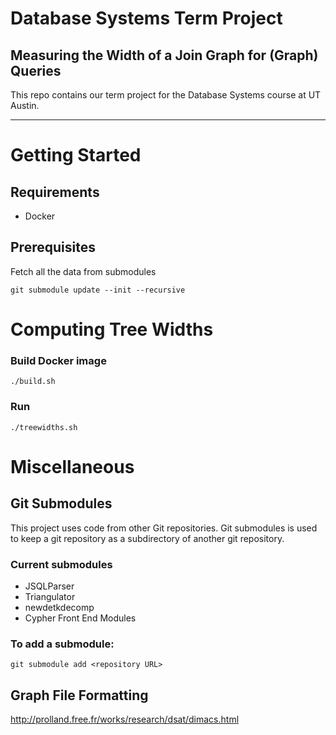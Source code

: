 
# Database Systems Term Project
## Measuring the Width of a Join Graph for (Graph) Queries 

This repo contains our term project for the Database Systems course at UT Austin.

---
# Getting Started

## Requirements
- Docker

## Prerequisites
Fetch all the data from submodules
```
git submodule update --init --recursive
```

# Computing Tree Widths

### **Build Docker image**
```
./build.sh 
```
### **Run**
```
./treewidths.sh
```

# Miscellaneous
## Git Submodules
This project uses code from other Git repositories. Git submodules is used to keep a git repository as a subdirectory of another git repository. 

### Current submodules
- JSQLParser
- Triangulator
- newdetkdecomp
- Cypher Front End Modules

### To add a submodule:
```
git submodule add <repository URL>
```

## Graph File Formatting
http://prolland.free.fr/works/research/dsat/dimacs.html